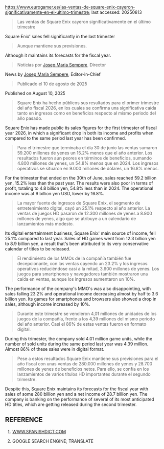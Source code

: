 https://www.eurogamer.es/las-ventas-de-square-enix-cayeron-significativamente-en-el-ultimo-trimestre; last accessed: 20250813

> Las ventas de Square Enix cayeron significativamente en el último trimestre

Square Enix' sales fell significantly in the last trimester

> Aunque mantiene sus previsiones.

Although it maintains its forecasts for the fiscal year.

> Noticias por [Josep Maria Sempere](https://www.eurogamer.es/authors/josep-maria-sempere), Director

News by [Josep Maria Sempere](https://www.eurogamer.es/authors/josep-maria-sempere), Editor-in-Chief

> Publicado el 10 de agosto de 2025 

Published on August 10, 2025

> Square Enix ha hecho públicos sus resultados para el primer trimestre del año fiscal 2026, en los cuales se confirma una significativa caída tanto en ingresos como en beneficios respecto al mismo periodo del año pasado.

Square Enix has made public its sales figures for the first trimester of fiscal year 2026, in which a significant drop in both its income and profits when compared to the same period last year has been confirmed.

> Para el trimestre que terminaba el día 30 de junio las ventas sumaron 59.200 millones de yenes un 15.2% menos que el año anterior. Los resultados fueron aun peores en términos de beneficios, sumando 4.800 millones de yenes, un 54.8% menos que en 2024. Los ingresos operativos se situaron en 9.000 millones de dólares, un 16.8% menos.

For the trimester that ended on the 30th of June, sales reached 59.2 billion yen, 15.2% less than the past year. The results were also poor in terms of profit, totaling to 4.8 billion yen, 54.8% less than in 2024. The operational income was at 9 billion yen USD, lower by 16.8%.

> La mayor fuente de ingresos de Square Enix, el segmento de entretenimiento digital, cayó un 25.1% respecto al año anterior. La ventas de juegos HD pasaron de 12.300 millones de yenes a 8.900 millones de yenes, algo que se atribuye a un calendario de lanzamientos más modesto.

Its digital entertainment business, Square Enix' main source of income, fell 25.1% compared to last year. Sales of HD games went from 12.3 billion yen to 8.9 billion yen, a result that's been attributed to its very conservative calendar of titles to be released.

> El rendimiento de los MMOs de la compañía también fue decepcionante, con las ventas cayendo un 23.2% y los ingresos operativos reduciéndose casi a la mitad, 3.600 millones de yenes. Los juegos para smartphones y navegadores también mostraron una caída en ventas, aunque los ingresos aumentaron un 10%.

The performance of the company's MMO's was also disappointing, with sales falling 23.2% and operational income decreasing almost by half to 3.6 billion yen. Its games for smartphones and browsers also showed a drop in sales, although income increased by 10%.

> Durante este trimestre se vendieron 4,01 millones de unidades de los juegos de la compañía, frente a los 4,39 millones del mismo periodo del año anterior. Casi el 86% de estas ventas fueron en formato digital.

During this trimester, the company sold 4.01 million game units, while the number of sold units during the same period last year was 4.39 million. Almost 86% of these sales were in digital format.

> Pese a estos resultados Square Enix mantiene sus previsiones para el año fiscal con unas ventas de 280.000 millones de yenes y 28.700 millones de yenes de beneficios netos. Para ello, se confía en los lanzamientos de varios títulos HD importantes durante el segundo trimestre. 

Despite this, Square Enix maintains its forecasts for the fiscal year with sales of some 280 billion yen and a net income of 28.7 billion yen. The company is banking on the performance of several of its most anticipated HD titles, which are getting released during the second trimester.

## REFERENCE

1) [WWW.SPANISHDICT.COM](https://www.spanishdict.com)

2) GOOGLE SEARCH ENGINE; TRANSLATE